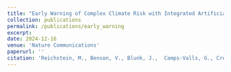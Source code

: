 ```yaml
---
title: "Early Warning of Complex Climate Risk with Integrated Artificial Intelligence"
collection: publications
permalink: /publications/early_warning
excerpt:
date: 2024-12-16
venue: 'Nature Communications'
paperurl: ''
citation: 'Reichstein, M., Benson, V., Blunk, J.,  Camps-Valls, G., Creuzig, F., Fearnley, C., Han, B., Kornhuber, K., , Rahaman, N.,  Schölkopf, B., Tárraga, J.M.,  Vinuesa, R.,  Dall, K., Denzler, J.,  Frank, D.,  Martini, G.,  Nganga, N., <b>Maddix, D.C.</b>, Weldemariam, K., (2024). &quot;Early Warning of Complex Climate Risk with Integrated Artificial Intelligence.&quot; <i> Nature Communications </i>, Accepted for Publication.'
---
```

